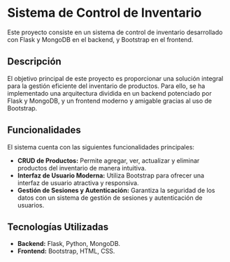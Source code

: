 # Sistema de Control de Inventario

Este proyecto consiste en un sistema de control de inventario desarrollado con Flask y MongoDB en el backend, y Bootstrap en el frontend.

## Descripción

El objetivo principal de este proyecto es proporcionar una solución integral para la gestión eficiente del inventario de productos. Para ello, se ha implementado una arquitectura dividida en un backend potenciado por Flask y MongoDB, y un frontend moderno y amigable gracias al uso de Bootstrap.

## Funcionalidades

El sistema cuenta con las siguientes funcionalidades principales:

- **CRUD de Productos:** Permite agregar, ver, actualizar y eliminar productos del inventario de manera intuitiva.
- **Interfaz de Usuario Moderna:** Utiliza Bootstrap para ofrecer una interfaz de usuario atractiva y responsiva.
- **Gestión de Sesiones y Autenticación:** Garantiza la seguridad de los datos con un sistema de gestión de sesiones y autenticación de usuarios.

## Tecnologías Utilizadas

- **Backend:** Flask, Python, MongoDB.
- **Frontend:** Bootstrap, HTML, CSS.
